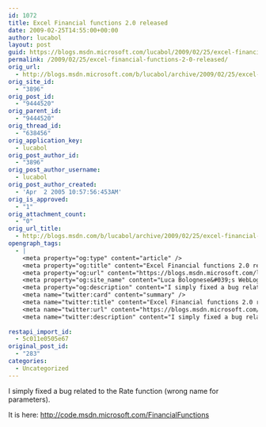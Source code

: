 ```yaml
---
id: 1072
title: Excel Financial functions 2.0 released
date: 2009-02-25T14:55:00+00:00
author: lucabol
layout: post
guid: https://blogs.msdn.microsoft.com/lucabol/2009/02/25/excel-financial-functions-2-0-released/
permalink: /2009/02/25/excel-financial-functions-2-0-released/
orig_url:
  - http://blogs.msdn.microsoft.com/b/lucabol/archive/2009/02/25/excel-financial-functions-2-0-released.aspx
orig_site_id:
  - "3896"
orig_post_id:
  - "9444520"
orig_parent_id:
  - "9444520"
orig_thread_id:
  - "638456"
orig_application_key:
  - lucabol
orig_post_author_id:
  - "3896"
orig_post_author_username:
  - lucabol
orig_post_author_created:
  - 'Apr  2 2005 10:57:56:453AM'
orig_is_approved:
  - "1"
orig_attachment_count:
  - "0"
orig_url_title:
  - http://blogs.msdn.com/b/lucabol/archive/2009/02/25/excel-financial-functions-2-0-released.aspx
opengraph_tags:
  - |
    <meta property="og:type" content="article" />
    <meta property="og:title" content="Excel Financial functions 2.0 released" />
    <meta property="og:url" content="https://blogs.msdn.microsoft.com/lucabol/2009/02/25/excel-financial-functions-2-0-released/" />
    <meta property="og:site_name" content="Luca Bolognese&#039;s WebLog" />
    <meta property="og:description" content="I simply fixed a bug related to the Rate function (wrong name for parameters). It is here: http://code.msdn.microsoft.com/FinancialFunctions" />
    <meta name="twitter:card" content="summary" />
    <meta name="twitter:title" content="Excel Financial functions 2.0 released" />
    <meta name="twitter:url" content="https://blogs.msdn.microsoft.com/lucabol/2009/02/25/excel-financial-functions-2-0-released/" />
    <meta name="twitter:description" content="I simply fixed a bug related to the Rate function (wrong name for parameters). It is here: http://code.msdn.microsoft.com/FinancialFunctions" />
    
restapi_import_id:
  - 5c011e0505e67
original_post_id:
  - "283"
categories:
  - Uncategorized
---
```

I simply fixed a bug related to the Rate function (wrong name for parameters).

It is here: <http://code.msdn.microsoft.com/FinancialFunctions>
